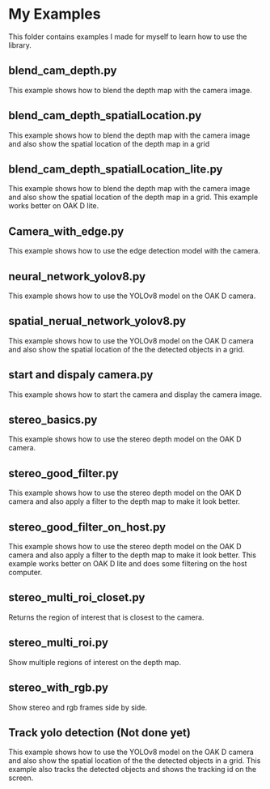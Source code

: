 # My Examples
This folder contains examples I made for myself to learn how to use the library.

## blend_cam_depth.py
This example shows how to blend the depth map with the camera image.

## blend_cam_depth_spatialLocation.py
This example shows how to blend the depth map with the camera image and also show the spatial location of the depth map in a grid

## blend_cam_depth_spatialLocation_lite.py
This example shows how to blend the depth map with the camera image and also show the spatial location of the depth map in a grid. This example works better on OAK D lite.

## Camera_with_edge.py
This example shows how to use the edge detection model with the camera.

## neural_network_yolov8.py
This example shows how to use the YOLOv8 model on the OAK D camera.

## spatial_nerual_network_yolov8.py
This example shows how to use the YOLOv8 model on the OAK D camera and also show the spatial location of the the detected objects in a grid.

## start and dispaly camera.py
This example shows how to start the camera and display the camera image.

## stereo_basics.py
This example shows how to use the stereo depth model on the OAK D camera.

## stereo_good_filter.py
This example shows how to use the stereo depth model on the OAK D camera and also apply a filter to the depth map to make it look better.

## stereo_good_filter_on_host.py
This example shows how to use the stereo depth model on the OAK D camera and also apply a filter to the depth map to make it look better. This example works better on OAK D lite and does some filtering on the host computer.

## stereo_multi_roi_closet.py
Returns the region of interest that is closest to the camera.

## stereo_multi_roi.py
Show multiple regions of interest on the depth map.

## stereo_with_rgb.py
Show stereo and rgb frames side by side.

## Track yolo detection (Not done yet)
This example shows how to use the YOLOv8 model on the OAK D camera and also show the spatial location of the the detected objects in a grid. This example also tracks the detected objects and shows the tracking id on the screen.

